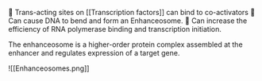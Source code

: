  Trans-acting sites on [[Transcription factors]] can bind to co-activators  Can cause DNA to bend and form an Enhanceosome.  Can increase the efficiency of RNA polymerase binding and transcription initiation.

The enhanceosome is a higher-order protein complex assembled at the enhancer and regulates expression of a target gene.

![[Enhanceosomes.png]]